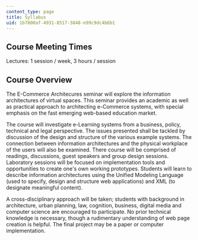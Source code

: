```yaml
---
content_type: page
title: Syllabus
uid: 1b7800af-4931-8517-3848-e99c9dc4b6b1
---
```


Course Meeting Times
--------------------

Lectures: 1 session / week, 3 hours / session

Course Overview
---------------

The E-Commerce Architecures seminar will explore the information architectures of virtual spaces. This seminar provides an academic as well as practical approach to architecting e-Commerce systems, with special emphasis on the fast emerging web-based education market.

The course will investigate e-Learning systems from a business, policy, technical and legal perspective. The issues presented shall be tackled by discussion of the design and structure of the various example systems. The connection between information architectures and the physical workplace of the users will also be examined. There course will be comprised of readings, discussions, guest speakers and group design sessions. Laboratory sessions will be focused on implementation tools and opportunities to create one's own working prototypes. Students will learn to describe information architectures using the Unified Modeling Language (used to specify, design and structure web applications) and XML (to designate meaningful content).

A cross-disciplinary approach will be taken; students with background in architecture, urban planning, law, cognition, business, digital media and computer science are encouraged to participate. No prior technical knowledge is necessary, though a rudimentary understanding of web page creation is helpful. The final project may be a paper or computer implementation.